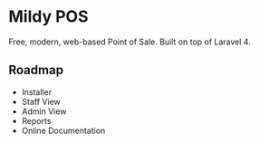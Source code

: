 # Mildy POS

Free, modern, web-based Point of Sale.
Built on top of Laravel 4.


## Roadmap

- Installer
- Staff View
- Admin View
- Reports
- Online Documentation